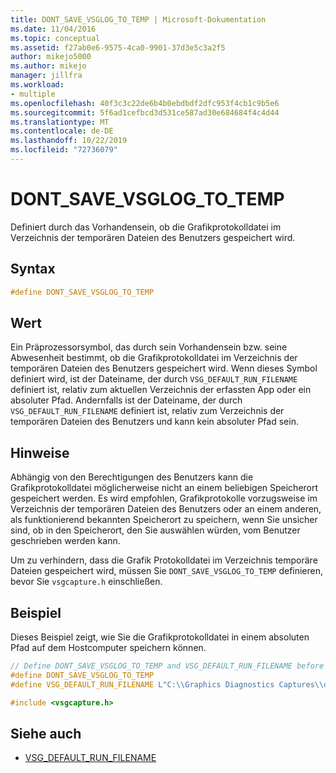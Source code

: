 ```yaml
---
title: DONT_SAVE_VSGLOG_TO_TEMP | Microsoft-Dokumentation
ms.date: 11/04/2016
ms.topic: conceptual
ms.assetid: f27ab0e6-9575-4ca0-9901-37d3e5c3a2f5
author: mikejo5000
ms.author: mikejo
manager: jillfra
ms.workload:
- multiple
ms.openlocfilehash: 40f3c3c22de6b4b0ebdbdf2dfc953f4cb1c9b5e6
ms.sourcegitcommit: 5f6ad1cefbcd3d531ce587ad30e684684f4c4d44
ms.translationtype: MT
ms.contentlocale: de-DE
ms.lasthandoff: 10/22/2019
ms.locfileid: "72736079"
---
```

# <a name="dont_save_vsglog_to_temp"></a>DONT_SAVE_VSGLOG_TO_TEMP
Definiert durch das Vorhandensein, ob die Grafikprotokolldatei im Verzeichnis der temporären Dateien des Benutzers gespeichert wird.

## <a name="syntax"></a>Syntax

```C++
#define DONT_SAVE_VSGLOG_TO_TEMP
```

## <a name="value"></a>Wert
 Ein Präprozessorsymbol, das durch sein Vorhandensein bzw. seine Abwesenheit bestimmt, ob die Grafikprotokolldatei im Verzeichnis der temporären Dateien des Benutzers gespeichert wird. Wenn dieses Symbol definiert wird, ist der Dateiname, der durch `VSG_DEFAULT_RUN_FILENAME` definiert ist, relativ zum aktuellen Verzeichnis der erfassten App oder ein absoluter Pfad. Andernfalls ist der Dateiname, der durch `VSG_DEFAULT_RUN_FILENAME` definiert ist, relativ zum Verzeichnis der temporären Dateien des Benutzers und kann kein absoluter Pfad sein.

## <a name="remarks"></a>Hinweise
 Abhängig von den Berechtigungen des Benutzers kann die Grafikprotokolldatei möglicherweise nicht an einem beliebigen Speicherort gespeichert werden. Es wird empfohlen, Grafikprotokolle vorzugsweise im Verzeichnis der temporären Dateien des Benutzers oder an einem anderen, als funktionierend bekannten Speicherort zu speichern, wenn Sie unsicher sind, ob in den Speicherort, den Sie auswählen würden, vom Benutzer geschrieben werden kann.

 Um zu verhindern, dass die Grafik Protokolldatei im Verzeichnis temporäre Dateien gespeichert wird, müssen Sie `DONT_SAVE_VSGLOG_TO_TEMP` definieren, bevor Sie `vsgcapture.h` einschließen.

## <a name="example"></a>Beispiel
 Dieses Beispiel zeigt, wie Sie die Grafikprotokolldatei in einem absoluten Pfad auf dem Hostcomputer speichern können.

```cpp
// Define DONT_SAVE_VSGLOG_TO_TEMP and VSG_DEFAULT_RUN_FILENAME before including vsgcapture.h
#define DONT_SAVE_VSGLOG_TO_TEMP
#define VSG_DEFAULT_RUN_FILENAME L"C:\\Graphics Diagnostics Captures\\default.vsglog"

#include <vsgcapture.h>
```

## <a name="see-also"></a>Siehe auch
- [VSG_DEFAULT_RUN_FILENAME](vsg-default-run-filename.md)
